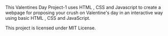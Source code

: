 This Valentines Day Project-1 uses HTML , CSS and Javascript to create a webpage for proposing your crush on Valentine's day in an interactive way using basic HTML , CSS and
JavaScript. 


This project is licensed under MIT License.
